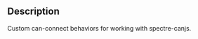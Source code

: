 <!--
@module {Module} util/behaviors behaviors
@parent spectre.util

-->

## Description

Custom can-connect behaviors for working with spectre-canjs.
